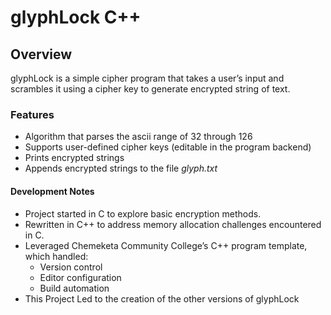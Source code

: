 # glyphLock C++

## Overview
glyphLock is a simple cipher program that takes a user’s input and scrambles it using a cipher key to generate encrypted string of text.

### Features
- Algorithm that parses the ascii range of 32 through 126
- Supports user-defined cipher keys (editable in the program backend)
- Prints encrypted strings
- Appends encrypted strings to the file _glyph.txt_

#### Development Notes
- Project started in C to explore basic encryption methods.
- Rewritten in C++ to address memory allocation challenges encountered in C.
- Leveraged Chemeketa Community College’s C++ program template, which handled:
  - Version control
  - Editor configuration
  - Build automation
- This Project Led to the creation of the other versions of glyphLock



